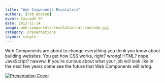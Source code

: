 ```yaml
---
title: "Web Components Revolution"
authors: [rob_dodson]
event: Cascade SF
date: 2013-11-14
image: web-components-revolution-at-cascade.jpg
category: presentations
layout: single
---
```


Web Components are about to change everything you think you know about building
websites. You get how CSS works, right? wrong! HTML? nope. JavaScript? nawww. If
you're curious about what your job will look like in the next few years come see
the future that Web Components will bring.

<!-- Read more -->

<a href="http://robdodson.me/webcomponents-cascade">
    <img src="../../img/stories/web-components-revolution-at-cascade-cover.jpg" alt="Presentation Cover">
</a>
